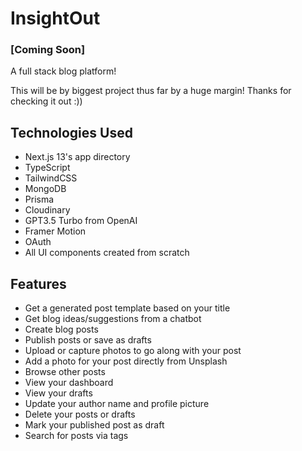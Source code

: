 # InsightOut

### [Coming Soon]

A full stack blog platform!

This will be by biggest project thus far by a huge margin! Thanks for checking it out :))

## Technologies Used

- Next.js 13's app directory
- TypeScript
- TailwindCSS
- MongoDB
- Prisma
- Cloudinary
- GPT3.5 Turbo from OpenAI
- Framer Motion
- OAuth
- All UI components created from scratch

## Features

- Get a generated post template based on your title
- Get blog ideas/suggestions from a chatbot
- Create blog posts
- Publish posts or save as drafts
- Upload or capture photos to go along with your post
- Add a photo for your post directly from Unsplash
- Browse other posts
- View your dashboard
- View your drafts
- Update your author name and profile picture
- Delete your posts or drafts
- Mark your published post as draft
- Search for posts via tags

